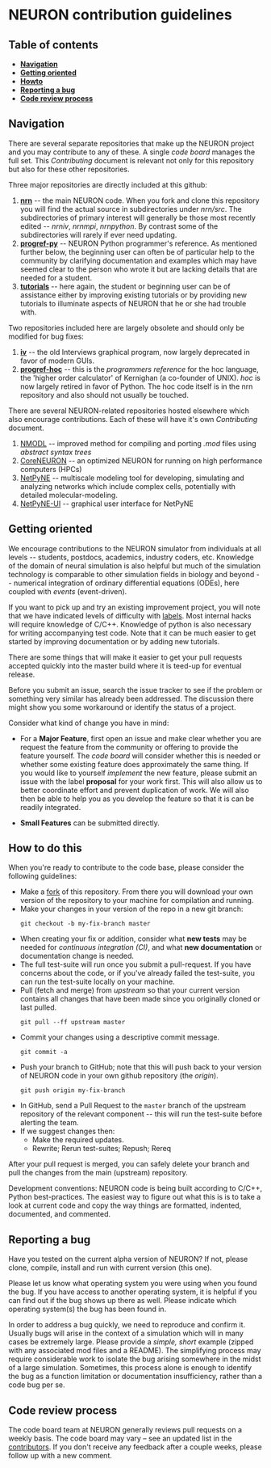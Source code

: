 # NEURON contribution guidelines

## Table of contents

* **[Navigation](#nav)**
* **[Getting oriented](#orient)**
* **[Howto](#how)**
* **[Reporting a bug](#bug)**
* **[Code review process](#process)**

## Navigation<a name="nav"></a>

There are several separate repositories that make up the NEURON project and you may contribute to any of these. A single *code board* manages the full set. 
This *Contributing* document is relevant not only for this repository but also for these other repositories.

Three major repositories are directly included at this github:
1. [**nrn**](https://github.com/neuronsimulator/nrn) -- the main NEURON code. When you fork and clone this repository you will find the actual source in subdirectories under *nrn/src*. The subdirectories of primary
interest will generally be those most recently edited -- *nrniv*, *nrnmpi*, *nrnpython*. By contrast some of the subdirectories will rarely if ever need updating.
1. [**progref-py**](https://github.com/neuronsimulator/progref-py) -- NEURON Python programmer's reference. As mentioned further below, the beginning user can often be of particular help to the community by clarifying
documentation and examples which may have seemed clear to the person who wrote it but are lacking details that are needed for a student.
1. [**tutorials**](https://github.com/neuronsimulator/pythontutorial) -- here again, the student or beginning user can be of assistance either by improving existing tutorials or by providing new tutorials to illuminate aspects of
NEURON that he or she had trouble with.

Two repositories included here are largely obsolete and should only be modified for bug fixes: 
1. [**iv**](https://github.com/neuronsimulator/iv) -- the old Interviews graphical program, now largely deprecated in favor of modern GUIs.
1. [**progref-hoc**](https://github.com/neuronsimulator/progref-hoc) -- this is the _programmers reference_ for the hoc language, the 'higher order calculator' of Kernighan (a co-founder of UNIX). _hoc_ is now largely retired in
favor of Python. The hoc code itself is in the nrn repository and also should not usually be touched.

There are several NEURON-related repositories hosted elsewhere which also encourage contributions. Each of these will have it's own *Contributing* document.
1. [NMODL](https://github.com/BlueBrain/nmodl) -- improved method for compiling and porting *.mod* files using *abstract syntax trees*
1. [CoreNEURON](https://github.com/BlueBrain/CoreNeuron) -- an optimized NEURON for running on high performance computers (HPCs)
1. [NetPyNE](https://github.com/Neurosim-lab/netpyne) -- multiscale modeling tool for developing, simulating and analyzing networks which include complex cells, potentially
with detailed molecular-modeling.
1. [NetPyNE-UI](https://github.com/MetaCell/NetPyNE-UI) -- graphical user interface for NetPyNE

## Getting oriented<a name="orient"></a>

We encourage contributions to the NEURON simulator from individuals at all levels -- students, postdocs, academics, industry coders, etc.
Knowledge of the domain of neural simulation is also helpful but much of the simulation technology is comparable to other simulation fields in biology and beyond --
numerical integration of ordinary differential equations (ODEs), here coupled with *events* (event-driven).

If you want to pick up and try an existing improvement project, you will note that we have indicated levels of difficulty with [labels](https://github.com/neuronsimulator/nrn/labels).
Most internal hacks will require knowledge of C/C++. Knowledge of python is also necessary for writing accompanying test code.
Note that it can be much easier to get started by improving documentation or by adding new tutorials.

There are some things that will make it easier to get your pull requests accepted quickly into the master build where it is teed-up for eventual release.

Before you submit an issue, search the issue tracker to see if the problem or something very similar has already been addressed.
The discussion there might show you some workaround or identify the status of a project.

Consider what kind of change you have in mind:

* For a **Major Feature**, first open an issue and make clear whether you are request the feature from the community or offering to provide the feature yourself.
The *code board* will consider whether this is needed or whether some existing feature does approximately the same thing.
If you would like to yourself *implement* the new feature, please submit an issue with the label **proposal** for your work first.
This will also allow us to better coordinate effort and prevent duplication of work. We will also then be able to help you as you develop the feature so 
that it is can be readily integrated.

* **Small Features** can be submitted directly.

## How to do this<a name="how"></a>
When you're ready to contribute to the code base, please consider the following guidelines:

* Make a [fork](https://guides.github.com/activities/forking/) of this repository. From there you will download your own version of the repository to your machine for
compilation and running.
* Make your changes in your version of the repo in a new git branch:
     ```shell
     git checkout -b my-fix-branch master
     ```
* When creating your fix or addition, consider what **new tests** may be needed for *continuous integration (CI)*, and what **new documentation** or documentation change is needed.
* The full test-suite will run once you submit a pull-request. If you have concerns about the code, or if you've already failed the test-suite, you can 
run the test-suite locally on your machine.
* Pull (fetch and merge) from *upstream* so that your current version contains all changes that have been made since you originally cloned or last pulled.
    ```shell
    git pull --ff upstream master
    ```
* Commit your changes using a descriptive commit message.
     ```shell
     git commit -a
     ```
* Push your branch to GitHub; note that this will push back to your version of NEURON code in your own github repository (the *origin*).
    ```shell
    git push origin my-fix-branch
    ```
* In GitHub, send a Pull Request to the `master` branch of the upstream repository of the relevant component -- this will run the test-suite before alerting the team.
* If we suggest changes then:
  * Make the required updates.
  * Rewrite; Rerun test-suites; Repush; Rereq

After your pull request is merged, you can safely delete your branch and pull the changes from the main (upstream) repository.

Development conventions:
NEURON code is being built according to C/C++, Python best-practices. The easiest way to figure out what this is is to take a look at current code and copy the way things are
formatted, indented, documented, and commented.

## Reporting a bug<a name="bug"></a>

Have you tested on the current alpha version of NEURON? If not, please clone, compile, install and run with current version (this one).

Please let us know what operating system you were using when you found the bug. If you have access to another operating system, it is helpful if you can find out if the bug
shows up there as well. Please indicate which operating system(s) the bug has been found in.

In order to address a bug quickly, we need to reproduce and confirm it. 
Usually bugs will arise in the context of a simulation which will in many cases be extremely large. 
Please provide a *simple, short* example (zipped with any associated mod files and a README). 
The simplifying process may require considerable work to isolate the bug arising somewhere in the midst of a large simulation.
Sometimes, this process alone is enough to identify the bug as a function limitation or documentation insufficiency, rather than a code bug per se.

## Code review process<a name="process"></a>

The code board team at NEURON generally reviews pull requests on a weekly basis. 
The code board may vary – see an updated list in the [contributors](https://github.com/neuronsimulator/nrn/graphs/contributors).
If you don't receive any feedback after a couple weeks, please follow up with a new comment.

